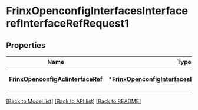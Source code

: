 # FrinxOpenconfigInterfacesInterfacerefInterfaceRefRequest1

## Properties
Name | Type | Description | Notes
------------ | ------------- | ------------- | -------------
**FrinxOpenconfigAclinterfaceRef** | [***FrinxOpenconfigInterfacesInterfacerefInterfaceRef**](frinx.openconfig.interfaces.interfaceref.InterfaceRef.md) |  | [optional] [default to null]

[[Back to Model list]](../README.md#documentation-for-models) [[Back to API list]](../README.md#documentation-for-api-endpoints) [[Back to README]](../README.md)


